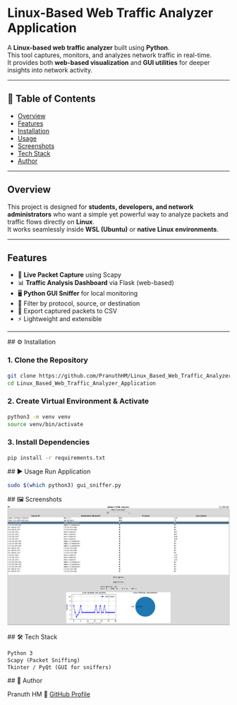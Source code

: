 # Linux-Based Web Traffic Analyzer Application  

A **Linux-based web traffic analyzer** built using **Python**.  
This tool captures, monitors, and analyzes network traffic in real-time.  
It provides both **web-based visualization** and **GUI utilities** for deeper insights into network activity.  

---

## 📌 Table of Contents
- [Overview](#overview)  
- [Features](#features)  
- [Installation](#installation)
- [Usage](#usage)
- [Screenshots](#screenshots)
- [Tech Stack](#tech-stack)
- [Author](#author)

---

## Overview  
This project is designed for **students, developers, and network administrators** who want a simple yet powerful way to analyze packets and traffic flows directly on **Linux**.  
It works seamlessly inside **WSL (Ubuntu)** or **native Linux environments**.  

---

## Features  
- 📡 **Live Packet Capture** using Scapy  
- 📊 **Traffic Analysis Dashboard** via Flask (web-based)  
- 🖥️ **Python GUI Sniffer** for local monitoring  
- 🔎 Filter by protocol, source, or destination  
- 📂 Export captured packets to CSV  
- ⚡ Lightweight and extensible  

---
<a name="installation">
## ⚙️ Installation  

### 1. Clone the Repository  
```bash
git clone https://github.com/PranuthHM/Linux_Based_Web_Traffic_Analyzer_Application.git
cd Linux_Based_Web_Traffic_Analyzer_Application
```

### 2. Create Virtual Environment & Activate
```bash
python3 -m venv venv
source venv/bin/activate
```

### 3. Install Dependencies
```bash
pip install -r requirements.txt
```
</a>


<a name="usage"> ## ▶️ Usage
Run Application
``` bash
sudo $(which python3) gui_sniffer.py
```
</a>

<a name="screenshots"> ## 🖼️ Screenshots
![Application](https://github.com/PranuthHM/Linux_Based_Web_Traffic_Analyzer_Application/blob/main/images/Application.png?raw=true)
</a>

<a name="tech-stack"> ## 🛠️ Tech Stack

    Python 3
    Scapy (Packet Sniffing)
    Tkinter / PyQt (GUI for sniffers)
</a>

<a name="author"> ## 👤 Author

Pranuth HM
🔗 [GitHub Profile](https://github.com/PranuthHM)

</a>





